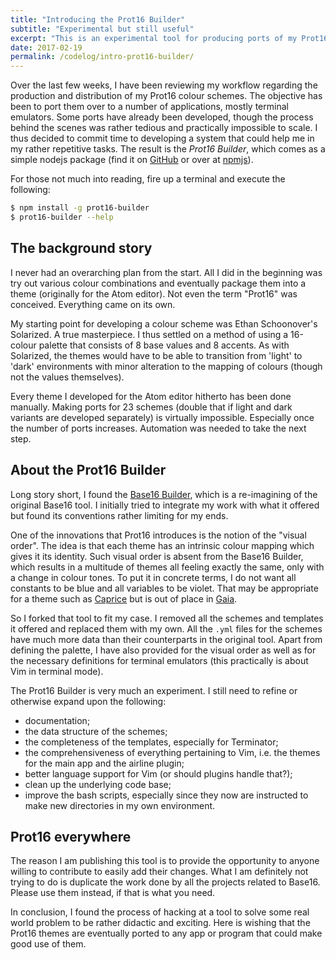 ```yaml
---
title: "Introducing the Prot16 Builder"
subtitle: "Experimental but still useful"
excerpt: "This is an experimental tool for producing ports of my Prot16 colour schemes for various apps."
date: 2017-02-19
permalink: /codelog/intro-prot16-builder/
---
```

Over the last few weeks, I have been reviewing my workflow regarding the production and distribution of my Prot16 colour schemes. The objective has been to port them over to a number of applications, mostly terminal emulators. Some ports have already been developed, though the process behind the scenes was rather tedious and practically impossible to scale. I thus decided to commit time to developing a system that could help me in my rather repetitive tasks. The result is the *Prot16 Builder*, which comes as a simple nodejs package (find it on [GitHub](https://github.com/protesilaos/prot16-builder) or over at [npmjs](https://www.npmjs.com/package/prot16-builder)).

For those not much into reading, fire up a terminal and execute the following:

```bash
$ npm install -g prot16-builder
$ prot16-builder --help
```

## The background story

I never had an overarching plan from the start. All I did in the beginning was try out various colour combinations and eventually package them into a theme (originally for the Atom editor). Not even the term "Prot16" was conceived. Everything came on its own.

My starting point for developing a colour scheme was Ethan Schoonover's Solarized. A true masterpiece. I thus settled on a method of using a 16-colour palette that consists of 8 base values and 8 accents. As with Solarized, the themes would have to be able to transition from 'light' to 'dark' environments with minor alteration to the mapping of colours (though not the values themselves).

Every theme I developed for the Atom editor hitherto has been done manually. Making ports for 23 schemes (double that if light and dark variants are developed separately) is virtually impossible. Especially once the number of ports increases. Automation was needed to take the next step.

## About the Prot16 Builder

Long story short, I found the [Base16 Builder](https://github.com/base16-builder/base16-builder), which is a re-imagining of the original Base16 tool. I initially tried to integrate my work with what it offered but found its conventions rather limiting for my ends. 

One of the innovations that Prot16 introduces is the notion of the "visual order". The idea is that each theme has an intrinsic colour mapping which gives it its identity. Such visual order is absent from the Base16 Builder, which results in a multitude of themes all feeling exactly the same, only with a change in colour tones. To put it in concrete terms, I do not want all constants to be blue and all variables to be violet. That may be appropriate for a theme such as [Caprice](https://protesilaos.com/caprice/) but is out of place in [Gaia](https://protesilaos.com/gaia/).

So I forked that tool to fit my case. I removed all the schemes and templates it offered and replaced them with my own. All the `.yml` files for the schemes have much more data than their counterparts in the original tool. Apart from defining the palette, I have also provided for the visual order as well as for the necessary definitions for terminal emulators (this practically is about Vim in terminal mode).

The Prot16 Builder is very much an experiment. I still need to refine or otherwise expand upon the following:

- documentation;
- the data structure of the schemes;
- the completeness of the templates, especially for Terminator;
- the comprehensiveness of everything pertaining to Vim, i.e. the themes for the main app and the airline plugin;
- better language support for Vim (or should plugins handle that?);
- clean up the underlying code base;
- improve the bash scripts, especially since they now are instructed to make new directories in my own environment.

## Prot16 everywhere

The reason I am publishing this tool is to provide the opportunity to anyone willing to contribute to easily add their changes. What I am definitely not trying to do is duplicate the work done by all the projects related to Base16. Please use them instead, if that is what you need.

In conclusion, I found the process of hacking at a tool to solve some real world problem to be rather didactic and exciting. Here is wishing that the Prot16 themes are eventually ported to any app or program that could make good use of them.

